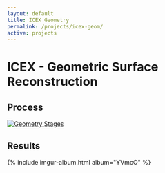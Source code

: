 ```yaml
---
layout: default
title: ICEX Geometry
permalink: /projects/icex-geom/
active: projects
---
```



<h1>ICEX - Geometric Surface Reconstruction</h1>

<h2>Process</h2>
<a href="http://i.imgur.com/NXsKPS6.jpg"><img class="img-responsive" src="http://i.imgur.com/NXsKPS6.jpg" title="Geometry Stages" /></a>

<h2>Results</h2>
{% include imgur-album.html album="YVmcO" %}

